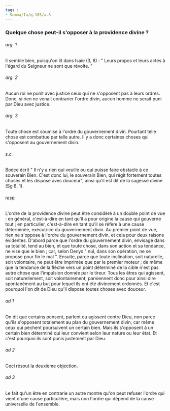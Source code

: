 ```yaml
---
tags : 
- Summa/Ia/q.103/a.8
---
```


### Quelque chose peut-il s'opposer à la providence divine ?



###### arg. 1
Il semble bien, puisqu'on lit dans Isaïe (3, 8) : " Leurs propos et leurs actes à l'égard du Seigneur ne sont que révolte. " 

###### arg. 2
Aucun roi ne punit avec justice ceux qui ne s'opposent pas à leurs ordres. Donc, si rien ne venait contrarier l'ordre divin, aucun homme ne serait puni par Dieu avec justice. 

###### arg. 3
Toute chose est soumise à l'ordre du gouvernement divin. Pourtant telle chose est combattue par telle autre. Il y a donc certaines choses qui s'opposent au gouvernement divin. 

###### s.c.
Boèce écrit " Il n'y a rien qui veuille ou qui puisse faire obstacle à ce souverain Bien. C'est donc lui, le souverain Bien, qui régit fortement toutes choses et les dispose avec douceur", ainsi qu'il est dit de la sagesse divine (Sg 8, 1). 

###### resp.
L'ordre de la providence divine peut être considéré à un double point de vue : en général, c'est-à-dire en tant qu'il a pour origine la cause qui gouverne tout ; en particulier, c'est-à-dire en tant qu'il se réfère à une cause déterminée, exécutrice du gouvernement divin. Au premier point de vue, rien ne s'oppose à l'ordre du gouvernement divin, et cela pour deux raisons évidentes. D'abord parce que l'ordre du gouvernement divin, envisagé dans sa totalité, tend au bien, et que toute chose, dans son action et sa tendance, ne vise que le bien ; car, selon Denys " nul, dans son opération, ne se propose pour fin le mal ". Ensuite, parce que toute inclination, soit naturelle, soit volontaire, ne peut être imprimée que par le premier moteur ; de même que la tendance de la flèche vers un point déterminé de la cible n'est pas autre chose que l'impulsion donnée par le tireur. Tous les êtres qui agissent, soit naturellement, soit volontairement, parviennent donc pour ainsi dire spontanément au but pour lequel ils ont été divinement ordonnés. Et c'est pourquoi l'on dit de Dieu qu'il dispose toutes choses avec douceur. 

###### ad 1
On dit que certains pensent, parlent ou agissent contre Dieu, non parce qu'ils s'opposent totalement au plan du gouvernement divin, car même ceux qui pèchent poursuivent un certain bien. Mais ils s'opposent à un certain bien déterminé qui leur convient selon leur nature ou leur état. Et c'est pourquoi ils sont punis justement par Dieu. 

###### ad 2
Ceci résout la deuxième objection. 

###### ad 3
Le fait qu'un être en contrarie un autre montre qu'on peut refuser l'ordre qui vient d'une cause particulière, mais non l'ordre qui dépend de la cause universelle de l'ensemble. 



